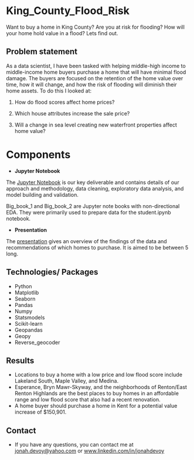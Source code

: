 # King_County_Flood_Risk
Want to buy a home in King County? Are you at risk for flooding? How will your home hold value in a flood? Lets find out.


## Problem statement

As a data scientist, I have been tasked with helping middle-high income to middle-income home buyers purchase a home that will have minimal flood damage. The buyers are focused on the retention of the home value over time, how it will change, and how the risk of flooding will diminish their home assets.
To do this I looked at: 

1.  How do flood scores affect home prices?

2. Which house attributes increase the sale price?

3. Will a change in sea level creating new waterfront properties affect home value?


# Components

* **Jupyter Notebook**

The [Jupyter Notebook](https://github.com/jj862/King_County_Flood_Risk/edit/main/README.md) is our key deliverable and contains details of our approach and methodology, data cleaning, exploratory data analysis, and model building and validation. 

 Big_book_1 and Big_book_2 are Jupyter note books with non-directional EDA. They were primarily used to prepare data for the student.ipynb notebook. 

* **Presentation**

The [presentation](https://github.com/jj862/King_County_Flood_Risk/blob/main/Your%20big%20idea.pdf) gives an overview of the findings of the data and recommendations of which homes to purchase.  It is aimed to be between 5  long.


## Technologies/ Packages

* Python 
* Matplotlib
* Seaborn 
* Pandas 
* Numpy
* Statsmodels 
* Scikit-learn 
* Geopandas 
* Geopy 
* Reverse_geocoder

## Results
* Locations to buy a home with a low price and low flood score include Lakeland South, Maple Valley, and Medina.
* Esperance, Bryn Mawr-Skyway, and the neighborhoods of Renton/East Renton Highlands are the best places to buy homes in an affordable range and low flood score that also had a recent renovation. 
* A home buyer should purchase a home in Kent for a potential value increase of $150,901.

## Contact

* If you have any questions, you can contact me at jonah.devoy@yahoo.com or www.linkedin.com/in/jonahdevoy

